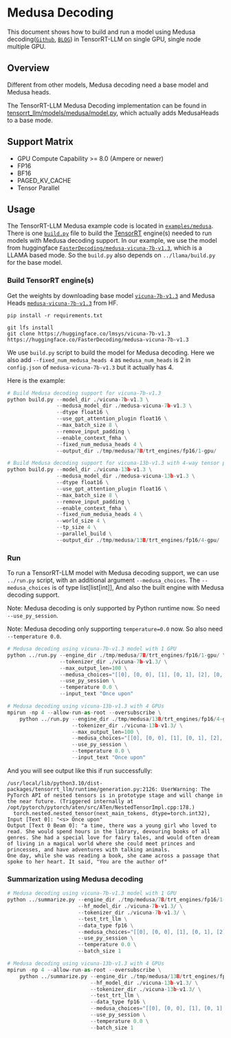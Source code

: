 # Medusa Decoding

This document shows how to build and run a model using Medusa decoding([`Github`](https://github.com/FasterDecoding/Medusa), [`BLOG`](https://sites.google.com/view/medusa-llm)) in TensorRT-LLM on single GPU, single node multiple GPU.

## Overview
Different from other models, Medusa decoding need a base model and Medusa heads.

The TensorRT-LLM Medusa Decoding implementation can be found in [tensorrt_llm/models/medusa/model.py](../../tensorrt_llm/models/medusa/model.py), which actually adds MedusaHeads to a base mode.

## Support Matrix
  * GPU Compute Capability >= 8.0 (Ampere or newer)
  * FP16
  * BF16
  * PAGED_KV_CACHE
  * Tensor Parallel

## Usage
The TensorRT-LLM Medusa example code is located in [`examples/medusa`](./). There is one [`build.py`](./build.py) file to build the [TensorRT](https://developer.nvidia.com/tensorrt) engine(s) needed to run models with Medusa decoding support.
In our example, we use the model from huggingface [`FasterDecoding/medusa-vicuna-7b-v1.3`](https://huggingface.co/FasterDecoding/medusa-vicuna-7b-v1.3), which is a LLAMA based mode. So the `build.py` also depends on `../llama/build.py` for the base model.

### Build TensorRT engine(s)
Get the weights by downloading base model [`vicuna-7b-v1.3`](https://huggingface.co/lmsys/vicuna-7b-v1.3) and Medusa Heads [`medusa-vicuna-7b-v1.3`](https://huggingface.co/FasterDecoding/medusa-vicuna-7b-v1.3) from HF.

```
pip install -r requirements.txt

git lfs install
git clone https://huggingface.co/lmsys/vicuna-7b-v1.3
https://huggingface.co/FasterDecoding/medusa-vicuna-7b-v1.3
```

We use `build.py` script to build the model for Medusa decoding.
Here we also add `--fixed_num_medusa_heads 4` as `medusa_num_heads` is 2 in `config.json` of `medusa-vicuna-7b-v1.3` but it actually has 4.

Here is the example:
```python
# Build Medusa decoding support for vicuna-7b-v1.3
python build.py --model_dir ./vicuna-7b-v1.3 \
                --medusa_model_dir ./medusa-vicuna-7b-v1.3 \
                --dtype float16 \
                --use_gpt_attention_plugin float16 \
                --max_batch_size 8 \
                --remove_input_padding \
                --enable_context_fmha \
                --fixed_num_medusa_heads 4 \
                --output_dir ./tmp/medusa/7B/trt_engines/fp16/1-gpu/

# Build Medusa decoding support for vicuna-13b-v1.3 with 4-way tensor parallelism.
python build.py --model_dir ./vicuna-13b-v1.3 \
                --medusa_model_dir ./medusa-vicuna-13b-v1.3 \
                --dtype float16 \
                --use_gpt_attention_plugin float16 \
                --max_batch_size 8 \
                --remove_input_padding \
                --enable_context_fmha \
                --fixed_num_medusa_heads 4 \
                --world_size 4 \
                --tp_size 4 \
                --parallel_build \
                --output_dir ./tmp/medusa/13B/trt_engines/fp16/4-gpu/
```

### Run
To run a TensorRT-LLM model with Medusa decoding support, we can use `../run.py` script, with an additional argument `--medusa_choices`.
The `--medusa_choices` is of type list[list[int]], And also the built engine with Medusa decoding support.

Note: Medusa decoding is only supported by Python runtime now. So need `--use_py_session`.

Note: Medusa decoding only supporting `temperature=0.0` now. So also need `--temperature 0.0`.

```python
# Medusa decoding using vicuna-7b-v1.3 model with 1 GPU
python ../run.py --engine_dir ./tmp/medusa/7B/trt_engines/fp16/1-gpu/ \
                 --tokenizer_dir ./vicuna-7b-v1.3/ \
                 --max_output_len=100 \
                 --medusa_choices="[[0], [0, 0], [1], [0, 1], [2], [0, 0, 0], [1, 0], [0, 2], [3], [0, 3], [4], [0, 4], [2, 0], [0, 5], [0, 0, 1], [5], [0, 6], [6], [0, 7], [0, 1, 0], [1, 1], [7], [0, 8], [0, 0, 2], [3, 0], [0, 9], [8], [9], [1, 0, 0], [0, 2, 0], [1, 2], [0, 0, 3], [4, 0], [2, 1], [0, 0, 4], [0, 0, 5], [0, 0, 0, 0], [0, 1, 1], [0, 0, 6], [0, 3, 0], [5, 0], [1, 3], [0, 0, 7], [0, 0, 8], [0, 0, 9], [6, 0], [0, 4, 0], [1, 4], [7, 0], [0, 1, 2], [2, 0, 0], [3, 1], [2, 2], [8, 0], [0, 5, 0], [1, 5], [1, 0, 1], [0, 2, 1], [9, 0], [0, 6, 0], [0, 0, 0, 1], [1, 6], [0, 7, 0]]" \
                 --use_py_session \
                 --temperature 0.0 \
                 --input_text "Once upon"

# Medusa decoding using vicuna-13b-v1.3 with 4 GPUs
mpirun -np 4 --allow-run-as-root --oversubscribe \
    python ../run.py --engine_dir ./tmp/medusa/13B/trt_engines/fp16/4-gpu/ \
                     --tokenizer_dir ./vicuna-13b-v1.3/ \
                     --max_output_len=100 \
                     --medusa_choices="[[0], [0, 0], [1], [0, 1], [2], [0, 0, 0], [1, 0], [0, 2], [3], [0, 3], [4], [0, 4], [2, 0], [0, 5], [0, 0, 1], [5], [0, 6], [6], [0, 7], [0, 1, 0], [1, 1], [7], [0, 8], [0, 0, 2], [3, 0], [0, 9], [8], [9], [1, 0, 0], [0, 2, 0], [1, 2], [0, 0, 3], [4, 0], [2, 1], [0, 0, 4], [0, 0, 5], [0, 0, 0, 0], [0, 1, 1], [0, 0, 6], [0, 3, 0], [5, 0], [1, 3], [0, 0, 7], [0, 0, 8], [0, 0, 9], [6, 0], [0, 4, 0], [1, 4], [7, 0], [0, 1, 2], [2, 0, 0], [3, 1], [2, 2], [8, 0], [0, 5, 0], [1, 5], [1, 0, 1], [0, 2, 1], [9, 0], [0, 6, 0], [0, 0, 0, 1], [1, 6], [0, 7, 0]]" \
                     --use_py_session \
                     --temperature 0.0 \
                     --input_text "Once upon"
```

And you will see output like this if run successfully:
```text
/usr/local/lib/python3.10/dist-packages/tensorrt_llm/runtime/generation.py:2126: UserWarning: The PyTorch API of nested tensors is in prototype stage and will change in the near future. (Triggered internally at /opt/pytorch/pytorch/aten/src/ATen/NestedTensorImpl.cpp:178.)
  torch.nested.nested_tensor(next_main_tokens, dtype=torch.int32),
Input [Text 0]: "<s> Once upon"
Output [Text 0 Beam 0]: "a time, there was a young girl who loved to read. She would spend hours in the library, devouring books of all genres. She had a special love for fairy tales, and would often dream of living in a magical world where she could meet princes and princesses, and have adventures with talking animals.
One day, while she was reading a book, she came across a passage that spoke to her heart. It said, "You are the author of"
```

### Summarization using Medusa decoding

```python
# Medusa decoding using vicuna-7b-v1.3 model with 1 GPU
python ../summarize.py --engine_dir ./tmp/medusa/7B/trt_engines/fp16/1-gpu/ \
                       --hf_model_dir ./vicuna-7b-v1.3/ \
                       --tokenizer_dir ./vicuna-7b-v1.3/ \
                       --test_trt_llm \
                       --data_type fp16 \
                       --medusa_choices="[[0], [0, 0], [1], [0, 1], [2], [0, 0, 0], [1, 0], [0, 2], [3], [0, 3], [4], [0, 4], [2, 0], [0, 5], [0, 0, 1], [5], [0, 6], [6], [0, 7], [0, 1, 0], [1, 1], [7], [0, 8], [0, 0, 2], [3, 0], [0, 9], [8], [9], [1, 0, 0], [0, 2, 0], [1, 2], [0, 0, 3], [4, 0], [2, 1], [0, 0, 4], [0, 0, 5], [0, 0, 0, 0], [0, 1, 1], [0, 0, 6], [0, 3, 0], [5, 0], [1, 3], [0, 0, 7], [0, 0, 8], [0, 0, 9], [6, 0], [0, 4, 0], [1, 4], [7, 0], [0, 1, 2], [2, 0, 0], [3, 1], [2, 2], [8, 0], [0, 5, 0], [1, 5], [1, 0, 1], [0, 2, 1], [9, 0], [0, 6, 0], [0, 0, 0, 1], [1, 6], [0, 7, 0]]" \
                       --use_py_session \
                       --temperature 0.0 \
                       --batch_size 1

# Medusa decoding using vicuna-13b-v1.3 with 4 GPUs
mpirun -np 4 --allow-run-as-root --oversubscribe \
    python ../summarize.py --engine_dir ./tmp/medusa/13B/trt_engines/fp16/4-gpu/ \
                           --hf_model_dir ./vicuna-13b-v1.3/ \
                           --tokenizer_dir ./vicuna-13b-v1.3/ \
                           --test_trt_llm \
                           --data_type fp16 \
                           --medusa_choices="[[0], [0, 0], [1], [0, 1], [2], [0, 0, 0], [1, 0], [0, 2], [3], [0, 3], [4], [0, 4], [2, 0], [0, 5], [0, 0, 1], [5], [0, 6], [6], [0, 7], [0, 1, 0], [1, 1], [7], [0, 8], [0, 0, 2], [3, 0], [0, 9], [8], [9], [1, 0, 0], [0, 2, 0], [1, 2], [0, 0, 3], [4, 0], [2, 1], [0, 0, 4], [0, 0, 5], [0, 0, 0, 0], [0, 1, 1], [0, 0, 6], [0, 3, 0], [5, 0], [1, 3], [0, 0, 7], [0, 0, 8], [0, 0, 9], [6, 0], [0, 4, 0], [1, 4], [7, 0], [0, 1, 2], [2, 0, 0], [3, 1], [2, 2], [8, 0], [0, 5, 0], [1, 5], [1, 0, 1], [0, 2, 1], [9, 0], [0, 6, 0], [0, 0, 0, 1], [1, 6], [0, 7, 0]]" \
                           --use_py_session \
                           --temperature 0.0 \
                           --batch_size 1
```
